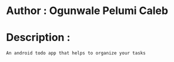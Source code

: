 # Author : Ogunwale Pelumi Caleb
# Description : 
    An android todo app that helps to organize your tasks
